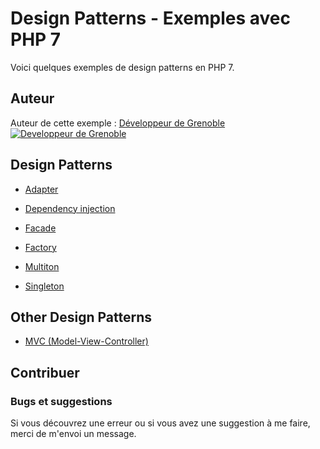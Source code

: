 # Design Patterns - Exemples avec PHP 7

Voici quelques exemples de design patterns en PHP 7.






## Auteur

Auteur de cette exemple :
[Développeur de Grenoble](https://www.devandweb.fr)
[![Developpeur de Grenoble](https://www.devandweb.fr/medias/website/developpeur-web.png)](https://www.devandweb.fr)






## Design Patterns

* [Adapter](https://github.com/stephweb/design-patterns-php/tree/master/src/adapter)

* [Dependency injection](https://github.com/stephweb/design-patterns-php/tree/master/src/dependency-injection)

* [Facade](https://github.com/stephweb/design-patterns-php/tree/master/src/facade)

* [Factory](https://github.com/stephweb/design-patterns-php/tree/master/src/factory)

* [Multiton](https://github.com/stephweb/design-patterns-php/tree/master/src/multiton)

* [Singleton](https://github.com/stephweb/design-patterns-php/tree/master/src/singleton)






## Other Design Patterns

* [MVC (Model-View-Controller)](https://github.com/stephweb/mvc-pattern-php)






## Contribuer

### Bugs et suggestions

Si vous découvrez une erreur ou si vous avez une suggestion à me faire, merci de m'envoi un message.